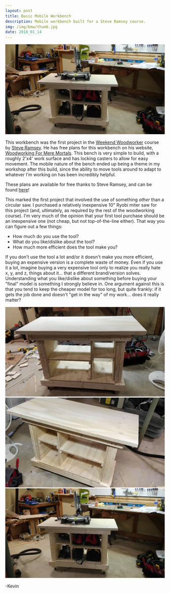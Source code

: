 ```yaml
---
layout: post
title: Basic Mobile Workbench
description: Mobile workbench built for a Steve Ramsey course.
img: /img/bmw/thumb.jpg
date: 2018_01_14
---
```


<div class="img_row">
    <img class="col three" src="/img/bmw/bmw.jpg" title="Basic Mobile Workbench"/>
</div>

This workbench was the first project in the [Weekend Woodworker](https://theweekendwoodworker.com) course by [Steve Ramsey](https://www.youtube.com/user/stevinmarin/featured).  He has free plans for this workbench on his website, [Woodworking For Mere Mortals](https://woodworking.formeremortals.net).  This bench is very simple to build, with a roughly 2'x4' work surface and has locking casters to allow for easy movement.  The mobile nature of the bench ended up being a theme in my workshop after this build, since the ability to move tools around to adapt to whatever I'm working on has been incredibly helpful.

These plans are available for free thanks to Steve Ramsey, and can be found [here](https://basicmobileworkbench.com)!

This marked the first project that involved the use of something *other* than a circular saw.  I purchased a relatively inexpensive 10" Ryobi miter saw for this project (and, ultimately, as required by the rest of the woodworking course).  I'm very much of the opinion that your first tool purchase should be an inexpensive one (not cheap, but not top-of-the-line either).  That way you can figure out a few things:

- How much do you use the tool?
- What do you like/dislike about the tool?
- How much more efficient does the tool make you?

If you don't use the tool a lot and/or it doesn't make you more efficient, buying an expensive version is a complete waste of money.  Even if you use it a lot, imagine buying a very expensive tool only to realize you really hate x, y, and z, things about it... that a different brand/version solves.  Understanding what you like/dislike about something before buying your "final" model is something I strongly believe in.  One argument against this is that you tend to keep the cheaper model for too long, but quite frankly: if it gets the job done and doesn't "get in the way" of my work... does it really matter?

<div class="img_row">
    <img class="col three" src="/img/bmw/bmw_front.jpg" title="Empty Basic Mobile Workbench"/>
</div>
<div class="img_row">
    <img class="col three" src="/img/bmw/bmw_profile.jpg" title="Empty Basic Mobile Workbench (Profile view)"/>
</div>
<div class="img_row">
    <img class="col three" src="/img/bmw/bmw.jpg" title="Stocked up workbench"/>
</div>

-Kevin
